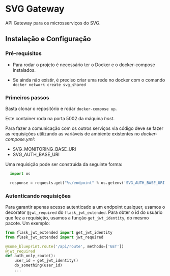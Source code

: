 # SVG Gateway
API Gateway para os microsserviços do SVG.

## Instalação e Configuração

### Pré-requisitos

- Para rodar o projeto é necessário ter o Docker e o docker-compose instalados.

- Se ainda não existir, é preciso criar uma rede no docker com o comando `docker network create svg_shared`

### Primeiros passos

Basta clonar o repositório e rodar `docker-compose up`.

Este container roda na porta 5002 da máquina _host_.

Para fazer a comunicação com os outros serviços via código deve se fazer as requisições utilizando as variáveis de ambiente existentes no _docker-compose.yml_:

  - SVG_MONITORING_BASE_URI
  - SVG_AUTH_BASE_URI

Uma requisição pode ser construída da seguinte forma:

```python
  import os

  response = requests.get("%s/endpoint" % os.getenv('SVG_AUTH_BASE_URI'))
```

### Autenticando requisições
Para garantir apenas acesso autenticado a um endpoint qualquer, usamos o decorator `@jwt_required` do `flask_jwt_extended`. Para obter o id do usuário que fez a requisição, usamos a função `get_jwt_identity`, do mesmo pacote. Um exemplo:

```python
from flask_jwt_extended import get_jwt_identity
from flask_jwt_extended import jwt_required

@some_blueprint.route('/api/route', methods=['GET'])
@jwt_required
def auth_only_route():
    user_id = get_jwt_identity()
    do_something(user_id)
    ...
```